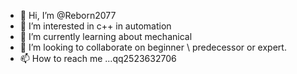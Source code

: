 - 👋 Hi, I’m @Reborn2077
- 👀 I’m interested in c++ in automation
- 🌱 I’m currently learning  about mechanical
- 💞️ I’m looking to collaborate on beginner \ predecessor or expert.
- 📫 How to reach me ...qq2523632706

<!---
Reborn2077/Reborn2077 is a ✨ special ✨ repository because its `README.md` (this file) appears on your GitHub profile.
You can click the Preview link to take a look at your changes.
--->
